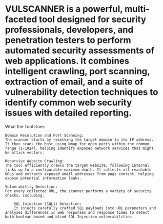 # VULSCANNER is a powerful, multi-faceted tool designed for security professionals, developers, and penetration testers to perform automated security assessments of web applications. It combines intelligent crawling, port scanning, extraction of email, and a suite of vulnerability detection techniques to identify common web security issues with detailed reporting.


What the Tool Does

    Domain Resolution and Port Scanning:
    The scanner starts by resolving the target domain to its IP address. It then scans the host using Nmap for open ports within the common range (1-1024), helping identify exposed network services that might be attack vectors.

    Recursive Website Crawling:
    The tool efficiently crawls the target website, following internal links up to a configurable maximum depth. It collects all reachable URLs and extracts exposed email addresses from page content, helping expose potential information leaks.

    Vulnerability Detection:
    For every collected URL, the scanner performs a variety of security checks, including:

        SQL Injection (SQLi) Detection:
        It injects carefully crafted SQL payloads into URL parameters and analyzes differences in web responses and response times to detect both boolean-based and blind SQL Injection vulnerabilities.

